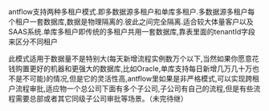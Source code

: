 antflow支持两种多租户模式.即多数据源多租户和单库多租户.多数据源多租户每个租户一套数据库,数据是物理隔离的.彼此之间完全隔离.适合较大体量客户以及SAAS系统.单库多租户即传统的多租户共用一套数据库,靠表里面的tenantId字段来区分不同租户

此模式适用于数据量不是特别大(每天新增流程实例数万个以下,当然如果你愿意花钱购置更好的机器和更强大的数据库,比如Oracle,单库支持每日新增几万几十万也不是不可能)的情况,但是它的灵活性高,antflow里如果是非严格模式,可以实现跨租户流程审批,适应物一个总公司下面有多个子公司,子公司有自己的流程,但是有些流程需要总部或者其它同级子公司审批等场景。（未完待继）
